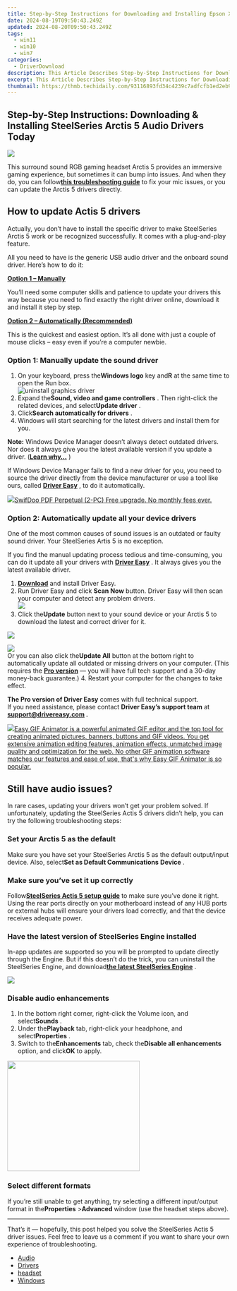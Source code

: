 ```yaml
---
title: Step-by-Step Instructions for Downloading and Installing Epson XP 400 Printer Driver
date: 2024-08-19T09:50:43.249Z
updated: 2024-08-20T09:50:43.249Z
tags:
  - win11
  - win10
  - win7
categories:
  - DriverDownload
description: This Article Describes Step-by-Step Instructions for Downloading and Installing Epson XP 400 Printer Driver
excerpt: This Article Describes Step-by-Step Instructions for Downloading and Installing Epson XP 400 Printer Driver
thumbnail: https://thmb.techidaily.com/93116893fd34c4239c7adfcfb1ed2eb9afdd0b3ec4eb0ecc53392c491facd138.png
---
```


## Step-by-Step Instructions: Downloading & Installing SteelSeries Arctis 5 Audio Drivers Today

![](https://images.drivereasy.com/wp-content/uploads/2021/03/image-n-e1626924832289-1200x491.png)

 This surround sound RGB gaming headset Arctis 5 provides an immersive gaming experience, but sometimes it can bump into issues. And when they do, you can follow[**this troubleshooting guide**](https://tools.techidaily.com/drivereasy/download/) to fix your mic issues, or you can update the Arctis 5 drivers directly.

## How to update Actis 5 drivers

 Actually, you don’t have to install the specific driver to make SteelSeries Arctis 5 work or be recognized successfully. It comes with a plug-and-play feature.

 All you need to have is the generic USB audio driver and the onboard sound driver. Here’s how to do it:

[**Option 1 – Manually**](https://tools.techidaily.com/drivereasy/download/)

 You’ll need some computer skills and patience to update your drivers this way because you need to find exactly the right driver online, download it and install it step by step.

[**Option 2 – Automatically (Recommended)**](https://www.drivereasy.com/knowledge/steelseries-arctis-5-drivers/#method2)

 This is the quickest and easiest option. It’s all done with just a couple of mouse clicks – easy even if you’re a computer newbie.

### Option 1: Manually update the sound driver

1. On your keyboard, press the**Windows logo** key and**R** at the same time to open the Run box.  
![uninstall graphics driver](https://images.drivereasy.com/wp-content/uploads/2021/03/device-manager.jpg)
2. Expand the**Sound, video and game controllers** . Then right-click the related devices, and select**Update driver** .
3. Click**Search automatically for drivers** .
4. Windows will start searching for the latest drivers and install them for you.

**Note:** Windows Device Manager doesn’t always detect outdated drivers. Nor does it always give you the latest available version if you update a driver. ([**Learn why…**](https://tools.techidaily.com/drivereasy/download/) )

 If Windows Device Manager fails to find a new driver for you, you need to source the driver directly from the device manufacturer or use a tool like ours, called **[Driver Easy](https://tools.techidaily.com/drivereasy/download/)**  , to do it automatically.

<!-- affiliate ads begin -->
<a href="https://purchase.swifdoo.com/order/checkout.php?PRODS=38709260&QTY=1&AFFILIATE=108875&CART=1"><img src="https://secure.avangate.com/images/merchant/8b932759a5a04ddb34bf79e3f9072e4b/products/Product%20box%20white-1024x1024.png" border="0">SwifDoo PDF Perpetual (2-PC)  Free upgrade. No monthly fees ever. </a>
<!-- affiliate ads end -->
### Option 2: Automatically update all your device drivers

 One of the most common causes of sound issues is an outdated or faulty sound driver. Your SteelSeries Artis 5 is no exception.

 If you find the manual updating process tedious and time-consuming, you can do it update all your drivers with **[Driver Easy](https://tools.techidaily.com/drivereasy/download/)**  . It always gives you the latest available driver.

1. **[Download](https://tools.techidaily.com/drivereasy/download/)**  and install Driver Easy.
2. Run Driver Easy and click **Scan Now** button. Driver Easy will then scan your computer and detect any problem drivers.  
![](https://images.drivereasy.com/wp-content/uploads/2020/12/Scan-now-1.jpg)
3. Click the**Update** button next to your sound device or your Arctis 5 to download the latest and correct driver for it.  
<!-- affiliate ads begin -->
<a href="https://store.nero.com/order/checkout.php?PRODS=42296855&QTY=1&AFFILIATE=108875&CART=1"><img src="http://cdnwww.nero.com/nero-com-wAssets/img/banners/2023/recode/Nero_Recode_Screen_2.png" border="0"></a>
<!-- affiliate ads end -->
![](https://images.drivereasy.com/wp-content/uploads/2021/03/audio-drivers.jpg)  
 Or you can also click the**Update All** button at the bottom right to automatically update all outdated or missing drivers on your computer. (This requires the **[Pro version](https://tools.techidaily.com/drivereasy/download/)**  — you will have full tech support and a 30-day money-back guarantee.)
4. Restart your computer for the changes to take effect.

**The Pro version of Driver Easy** comes with full technical support.  
 If you need assistance, please contact **Driver Easy’s support team** at **[support@drivereasy.com](https://tools.techidaily.com/drivereasy/download/) .**

<!-- affiliate ads begin -->
<a href="https://secure.2checkout.com/order/checkout.php?PRODS=174416&QTY=1&AFFILIATE=108875&CART=1"><img src="https://www.easygifanimator.net/images/gif-animator.png" border="0">Easy GIF Animator is a powerful animated GIF editor and the top tool for creating animated pictures, banners, buttons and GIF videos. You get extensive animation editing features, animation effects, unmatched image quality and optimization for the web. No other GIF animation software matches our features and ease of use, that's why Easy GIF Animator is so popular.</a>
<!-- affiliate ads end -->
## Still have audio issues?

 In rare cases, updating your drivers won’t get your problem solved. If unfortunately, updating the SteelSeries Actis 5 drivers didn’t help, you can try the following troubleshooting steps:

### Set your Arctis 5 as the default

 Make sure you have set your SteelSeries Arctis 5 as the default output/input device. Also, select**Set as Default Communications** **Device** .

<!-- affiliate ads begin -->

<!-- affiliate ads end -->
### Make sure you’ve set it up correctly

 Follow[**SteelSeries Actis 5 setup guide**](https://support.steelseries.com/hc/en-us/articles/115000022031-Setup-Arctis-5) to make sure you’ve done it right. Using the rear ports directly on your motherboard instead of any HUB ports or external hubs will ensure your drivers load correctly, and that the device receives adequate power.

### Have the latest version of SteelSeries Engine installed

 In-app updates are supported so you will be prompted to update directly through the Engine. But if this doesn’t do the trick, you can uninstall the SteelSeries Engine, and download[**the latest SteelSeries Engine**](https://steelseries.com/engine) .

<!-- affiliate ads begin -->
<a href="https://shop.copernic.com/order/checkout.php?PRODS=41033101&QTY=1&AFFILIATE=108875&CART=1"><img src="https://secure.2checkout.com/images/merchant/8d30aa96e72440759f74bd2306c1fa3d/Copernic-2023-Affiliate-728x90-Elite.png" border="0"></a>
<!-- affiliate ads end -->
### Disable audio enhancements

1. In the bottom right corner, right-click the Volume icon, and select**Sounds** .
2. Under the**Playback** tab, right-click your headphone, and select**Properties** .
3. Switch to the**Enhancements** tab, check the**Disable all enhancements** option, and click**OK** to apply.

<!-- affiliate ads begin -->
<a href="https://printrendy.pxf.io/c/5597632/1453720/17020" target="_top" id="1453720"><img src="//a.impactradius-go.com/display-ad/17020-1453720" border="0" alt="" width="300" height="250"/></a><img height="0" width="0" src="https://imp.pxf.io/i/5597632/1453720/17020" style="position:absolute;visibility:hidden;" border="0" />
<!-- affiliate ads end -->
### Select different formats

 If you’re still unable to get anything, try selecting a different input/output format in the**Properties** \>**Advanced** window (use the headset steps above).

---

 That’s it — hopefully, this post helped you solve the SteelSeries Actis 5 driver issues. Feel free to leave us a comment if you want to share your own experience of troubleshooting.

* [Audio](https://tools.techidaily.com/drivereasy/download/)
* [Drivers](https://tools.techidaily.com/drivereasy/download/)
* [headset](https://tools.techidaily.com/drivereasy/download/)
* [Windows](https://tools.techidaily.com/drivereasy/download/)

<ins class="adsbygoogle"
     style="display:block"
     data-ad-format="autorelaxed"
     data-ad-client="ca-pub-7571918770474297"
     data-ad-slot="1223367746"></ins>



<ins class="adsbygoogle"
     style="display:block"
     data-ad-client="ca-pub-7571918770474297"
     data-ad-slot="8358498916"
     data-ad-format="auto"
     data-full-width-responsive="true"></ins>


